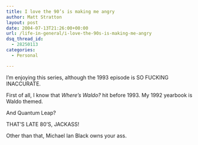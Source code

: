 ```yaml
---
title: I love the 90’s is making me angry
author: Matt Stratton
layout: post
date: 2004-07-13T21:26:00+00:00
url: /life-in-general/i-love-the-90s-is-making-me-angry
dsq_thread_id:
  - 28250113
categories:
  - Personal

---
```

I&#8217;m enjoying this series, although the 1993 episode is SO FUCKING INACCURATE.

First of all, I know that _Where&#8217;s Waldo?_ hit before 1993. My 1992 yearbook is Waldo themed.

And Quantum Leap?

THAT&#8217;S LATE 80&#8217;S, JACKASS!

Other than that, Michael Ian Black owns your ass.